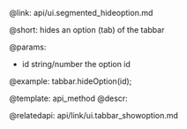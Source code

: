 @link: api/ui.segmented_hideoption.md

@short:
	hides an option (tab) of the tabbar  

@params:
- id			string/number		the option id


@example:
tabbar.hideOption(id);


@template:	api_method
@descr:

@relatedapi:
api/link/ui.tabbar_showoption.md
